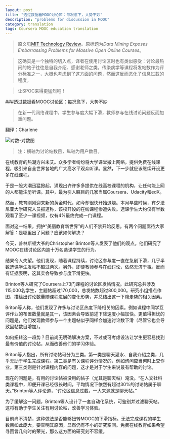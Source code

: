```yaml
---
layout: post
title: "透过数据看MOOC讨论区：每况愈下，大势不妙"
description: "problems for discussion in MOOC"
category: translation
tags: Coursera MOOC education translation
---
```



>原文见[MIT Technology Review](http://www.technologyreview.com/view/522816/data-mining-exposes-embarrassing-problems-for-massive-open-online-courses/)。原标题为*Data Mining Exposes Embarrassing Problems for Massive Open Online Courses*。

>这确实是一个独特的切入点，译者在使用讨论区时也有类似感受：讨论最热闹的帖子往往是自我介绍、感谢老师之类。传染病学等课程将发帖数作为评分标准之一，大概也考虑到了这方面的问题，然而这反而恶化了信息过载的程度。

>让SPOC来得更猛烈吧！


###透过数据看MOOC讨论区：每况愈下，大势不妙

>在新一代网络课程中，学生参与度大幅下滑，教师参与在线讨论问题反而加重问题。

翻译：Charlene

![对数-对数图](https://www.technologyreview.com/sites/default/files/images/MOOCs.png)
>注：横轴为讨论帖数目，纵轴为用户数目。

在线教育的热潮方兴未艾。众多学者纷纷将大学课堂搬上网络，提供免费在线课程，吸引来自全世界各地的广大高水平观众听课。显然，下一步就应该继续开设更多在线课程。

于是一股大潮迅猛掀起，涌现出许许多多提供在线高校课程的机构，让任何能上网的人都能注册听课。其中，最为引人瞩目的几家当属Coursera、Udacity和edX。

然而，教育刚刚迎来新的黄金时代，如今却很快开始退烧。本月早些时候，宾夕法尼亚大学研究人员报道称，该校开设的在线课程惨遭失败。选课学生大约仅有半数观看了至少一课视频，仅有4%最终完成一门课程。

面对这一结果，拥护“美丽教育新世界”的人们不禁开始反思。有两个问题亟待大家解答：是哪里出了问题？应该如何解决？

今天，普林斯顿大爷的Christopher Brinton等人发表了他们的观点。他们研究了MOOC在线讨论区内逾十万名选课学生的行为。

结果令人失望。他们发现，随着课程持续，讨论区参与度一直在急剧下滑，几乎半数选课学生发帖不超过两次。另外，即便教师参与在线讨论，依然无济于事。反而有证据表明，这其实会导致参与度下滑更快。

Brinton等人研究了Coursera上73门课程的讨论区发帖情况。此研究总共涉及115,000名学生，主题帖超过170,000，总发帖数超过800,000。研究小组描点作图，描绘出讨论数量随课程进展的变化形势，并总结出这一下降走势的相关因素。

Briton等人称，他们发现了许多与讨论区热度下降相关的因素。例如课程中同学互评作业的布置数量就是其一，该因素会导致前述下降速度小幅加快。更值得担忧的问题是，他们发现教师参与一个主题帖似乎同样会加速讨论数下滑（尽管它也会导致回帖数目增加）。

如何扭转这一趋势？目前尚无明确解决方案，不过或可考虑设法让学生更容易找到最有价值的讨论帖，从而改善他们的学习体验。

Briton等人指出，所有讨论帖可分为三类。第一类是聊天灌水、自我介绍之类，几乎无助于学生完成课程。第二类是有关课程评分情况的，例如询问应当何时上交作业。第三类则是针对课程内容的问题，这才是对于学生来说最有帮助的讨论。

现在的问题是，有用的讨论帖被没用的帖子（尤其是聊天帖）淹没。“在人文社科类课程中，即便开课已经很长时间，平均情况下依然有超过30%的讨论帖属于聊天。”Brinton等人评论道，“讨论区信息过载，一大来源就是聊天帖。”

为了缓解这一问题，Brinton等人设计了一套自动化系统，可鉴别并过滤聊天帖。这将有助于学生关注有用讨论帖，改善学习体验。

目前尚不清楚，这种做法是否能够扭转MOOC的下滑指标。无法完成课程的学生数目如此庞大，要查明其原因，显然仍有不小的研究空间。免费在线教育如果希望寻回曾几何时的荣光，那么这方面的研究刻不容缓。
